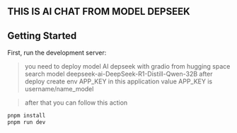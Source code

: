 ## THIS IS AI CHAT FROM MODEL DEPSEEK

## Getting Started


First, run the development server:

> you need to deploy model AI depseek with gradio from hugging space
> search model deepseek-ai-DeepSeek-R1-Distill-Qwen-32B
> after deploy create env APP_KEY in this application
> value APP_KEY is username/name_model

> after that you can follow this action
```bash
pnpm install
pnpm run dev

```
